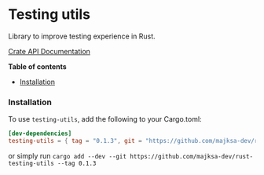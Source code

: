 # Testing utils

Library to improve testing experience in Rust.

[Crate API Documentation](https://majksa-dev.github.io/rust-testing-utils/)

**Table of contents**

- [Installation](#installation)

### Installation

To use `testing-utils`, add the following to your Cargo.toml:

<!-- x-release-please-start-version -->

```toml
[dev-dependencies]
testing-utils = { tag = "0.1.3", git = "https://github.com/majksa-dev/rust-testing-utils" }
```

or simply run `cargo add --dev --git https://github.com/majksa-dev/rust-testing-utils --tag 0.1.3`

<!-- x-release-please-end -->
